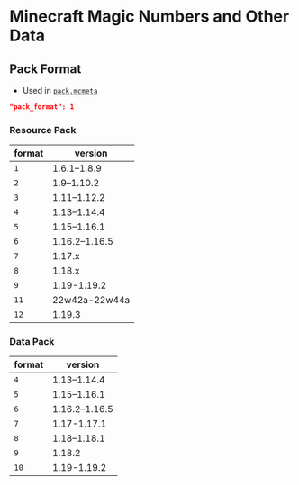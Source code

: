 # Minecraft Magic Numbers and Other Data

## Pack Format

- Used in [`pack.mcmeta`](https://minecraft.fandom.com/wiki/Pack_format)

```json
"pack_format": 1 
```

### Resource Pack

|format|version|
|-|-|
`1`| 1.6.1–1.8.9
`2`| 1.9–1.10.2
`3`| 1.11–1.12.2
`4`| 1.13–1.14.4
`5`| 1.15–1.16.1
`6`| 1.16.2–1.16.5
`7`| 1.17.x
`8`| 1.18.x
`9`| 1.19-1.19.2
`11`| 22w42a-22w44a
`12`| 1.19.3

### Data Pack

|format|version|
|-|-|
`4`| 1.13–1.14.4
`5`| 1.15–1.16.1
`6`| 1.16.2–1.16.5
`7`| 1.17-1.17.1
`8`| 1.18–1.18.1
`9`| 1.18.2
`10`| 1.19-1.19.2


